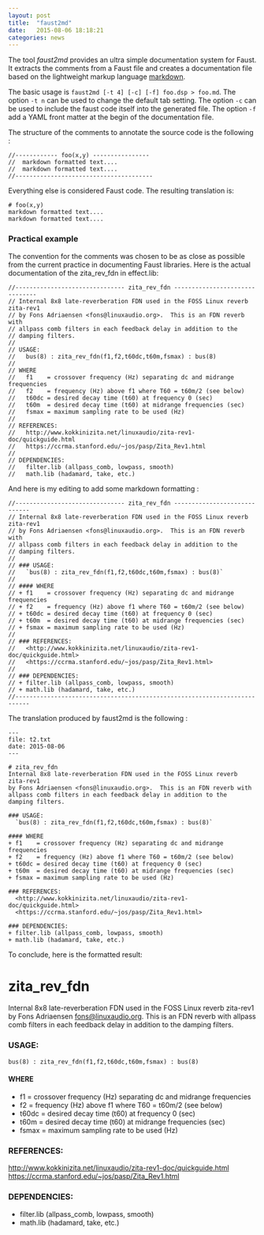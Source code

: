 ```yaml
---
layout: post
title:  "faust2md"
date:   2015-08-06 18:18:21
categories: news
---
```

The tool *faust2md* provides an ultra simple documentation system for Faust.
It extracts the comments from a Faust file and creates a documentation file based on the lightweight markup language [markdown](https://en.wikipedia.org/wiki/Markdown).

The basic usage is `faust2md [-t 4] [-c] [-f] foo.dsp > foo.md`. The option `-t n` can be used to change the default tab setting. The option `-c` can be used to include the faust code itself into the generated file. The option `-f` add a YAML front matter at the begin of the documentation file.

The structure of the comments to annotate the source code is the following :

    //------------ foo(x,y) ----------------
    //  markdown formatted text....
    //  markdown formatted text....
    //---------------------------------------

Everything else is considered Faust code. The resulting translation is:

    # foo(x,y)
    markdown formatted text....
    markdown formatted text....

### Practical example
The convention for the comments was chosen to be as close as possible from the current practice in documenting Faust libraries. Here is the actual documentation of the zita_rev_fdn in effect.lib:

    //------------------------------- zita_rev_fdn -------------------------------
    // Internal 8x8 late-reverberation FDN used in the FOSS Linux reverb zita-rev1
    // by Fons Adriaensen <fons@linuxaudio.org>.  This is an FDN reverb with
    // allpass comb filters in each feedback delay in addition to the
    // damping filters.
    //
    // USAGE:
    //   bus(8) : zita_rev_fdn(f1,f2,t60dc,t60m,fsmax) : bus(8)
    //
    // WHERE
    //   f1    = crossover frequency (Hz) separating dc and midrange frequencies
    //   f2    = frequency (Hz) above f1 where T60 = t60m/2 (see below)
    //   t60dc = desired decay time (t60) at frequency 0 (sec)
    //   t60m  = desired decay time (t60) at midrange frequencies (sec)
    //   fsmax = maximum sampling rate to be used (Hz)
    //
    // REFERENCES:
    //   http://www.kokkinizita.net/linuxaudio/zita-rev1-doc/quickguide.html
    //   https://ccrma.stanford.edu/~jos/pasp/Zita_Rev1.html
    //
    // DEPENDENCIES:
    //   filter.lib (allpass_comb, lowpass, smooth)
    //   math.lib (hadamard, take, etc.)


And here is my editing to add some markdown formatting :

    //------------------------------- zita_rev_fdn -----------------------------
    // Internal 8x8 late-reverberation FDN used in the FOSS Linux reverb zita-rev1
    // by Fons Adriaensen <fons@linuxaudio.org>.  This is an FDN reverb with
    // allpass comb filters in each feedback delay in addition to the
    // damping filters.
    //
    // ### USAGE:
    //   `bus(8) : zita_rev_fdn(f1,f2,t60dc,t60m,fsmax) : bus(8)`
    //
    // #### WHERE
    // + f1    = crossover frequency (Hz) separating dc and midrange frequencies
    // + f2    = frequency (Hz) above f1 where T60 = t60m/2 (see below)
    // + t60dc = desired decay time (t60) at frequency 0 (sec)
    // + t60m  = desired decay time (t60) at midrange frequencies (sec)
    // + fsmax = maximum sampling rate to be used (Hz)
    //
    // ### REFERENCES:
    //   <http://www.kokkinizita.net/linuxaudio/zita-rev1-doc/quickguide.html>
    //   <https://ccrma.stanford.edu/~jos/pasp/Zita_Rev1.html>
    //
    // ### DEPENDENCIES:
    // + filter.lib (allpass_comb, lowpass, smooth)
    // + math.lib (hadamard, take, etc.)
    //--------------------------------------------------------------------------

The translation produced by faust2md is the following :

    ---
    file: t2.txt
    date: 2015-08-06
    ---

    # zita_rev_fdn
    Internal 8x8 late-reverberation FDN used in the FOSS Linux reverb zita-rev1
    by Fons Adriaensen <fons@linuxaudio.org>.  This is an FDN reverb with
    allpass comb filters in each feedback delay in addition to the
    damping filters.

    ### USAGE:
      `bus(8) : zita_rev_fdn(f1,f2,t60dc,t60m,fsmax) : bus(8)`

    #### WHERE
    + f1    = crossover frequency (Hz) separating dc and midrange frequencies
    + f2    = frequency (Hz) above f1 where T60 = t60m/2 (see below)
    + t60dc = desired decay time (t60) at frequency 0 (sec)
    + t60m  = desired decay time (t60) at midrange frequencies (sec)
    + fsmax = maximum sampling rate to be used (Hz)

    ### REFERENCES:
      <http://www.kokkinizita.net/linuxaudio/zita-rev1-doc/quickguide.html>
      <https://ccrma.stanford.edu/~jos/pasp/Zita_Rev1.html>

    ### DEPENDENCIES:
    + filter.lib (allpass_comb, lowpass, smooth)
    + math.lib (hadamard, take, etc.)


To conclude, here is the formatted result:

# zita_rev_fdn
Internal 8x8 late-reverberation FDN used in the FOSS Linux reverb zita-rev1
by Fons Adriaensen <fons@linuxaudio.org>.  This is an FDN reverb with
allpass comb filters in each feedback delay in addition to the
damping filters.

### USAGE:
  `bus(8) : zita_rev_fdn(f1,f2,t60dc,t60m,fsmax) : bus(8)`

#### WHERE
+ f1    = crossover frequency (Hz) separating dc and midrange frequencies
+ f2    = frequency (Hz) above f1 where T60 = t60m/2 (see below)
+ t60dc = desired decay time (t60) at frequency 0 (sec)
+ t60m  = desired decay time (t60) at midrange frequencies (sec)
+ fsmax = maximum sampling rate to be used (Hz)

### REFERENCES:
  <http://www.kokkinizita.net/linuxaudio/zita-rev1-doc/quickguide.html>
  <https://ccrma.stanford.edu/~jos/pasp/Zita_Rev1.html>

### DEPENDENCIES:
+ filter.lib (allpass_comb, lowpass, smooth)
+ math.lib (hadamard, take, etc.)
